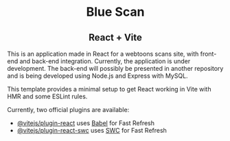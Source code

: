 <h1 align="center">Blue Scan</h1>
<h2 align="center">React + Vite</h2>

This is an application made in React for a webtoons scans site, with front-end and back-end integration. Currently, the application is under development. The back-end will possibly be presented in another repository and is being developed using Node.js and Express with MySQL.

This template provides a minimal setup to get React working in Vite with HMR and some ESLint rules.

Currently, two official plugins are available:

- [@vitejs/plugin-react](https://github.com/vitejs/vite-plugin-react/blob/main/packages/plugin-react/README.md) uses [Babel](https://babeljs.io/) for Fast Refresh
- [@vitejs/plugin-react-swc](https://github.com/vitejs/vite-plugin-react-swc) uses [SWC](https://swc.rs/) for Fast Refresh
